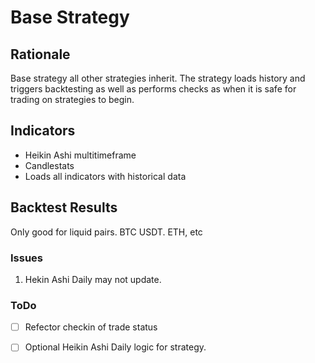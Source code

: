 # Base Strategy
## Rationale
Base strategy all other strategies inherit. The strategy loads history and triggers backtesting as well as performs checks as when it is safe for trading on strategies to begin.

## Indicators
-   Heikin Ashi multitimeframe
-   Candlestats
-   Loads all indicators with historical data
## Backtest Results
Only good for liquid pairs. BTC USDT. ETH, etc
### Issues
1.  Hekin Ashi Daily may not update. 
### ToDo
- [ ] Refector checkin of trade status
- [ ] Optional Heikin Ashi Daily logic for strategy.







